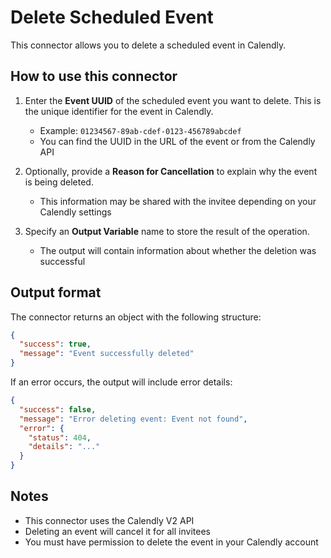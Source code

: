 # Delete Scheduled Event

This connector allows you to delete a scheduled event in Calendly.

## How to use this connector

1. Enter the **Event UUID** of the scheduled event you want to delete. This is the unique identifier for the event in Calendly.
   - Example: `01234567-89ab-cdef-0123-456789abcdef`
   - You can find the UUID in the URL of the event or from the Calendly API

2. Optionally, provide a **Reason for Cancellation** to explain why the event is being deleted.
   - This information may be shared with the invitee depending on your Calendly settings

3. Specify an **Output Variable** name to store the result of the operation.
   - The output will contain information about whether the deletion was successful

## Output format

The connector returns an object with the following structure:

```json
{
  "success": true,
  "message": "Event successfully deleted"
}
```

If an error occurs, the output will include error details:

```json
{
  "success": false,
  "message": "Error deleting event: Event not found",
  "error": {
    "status": 404,
    "details": "..."
  }
}
```

## Notes

- This connector uses the Calendly V2 API
- Deleting an event will cancel it for all invitees
- You must have permission to delete the event in your Calendly account